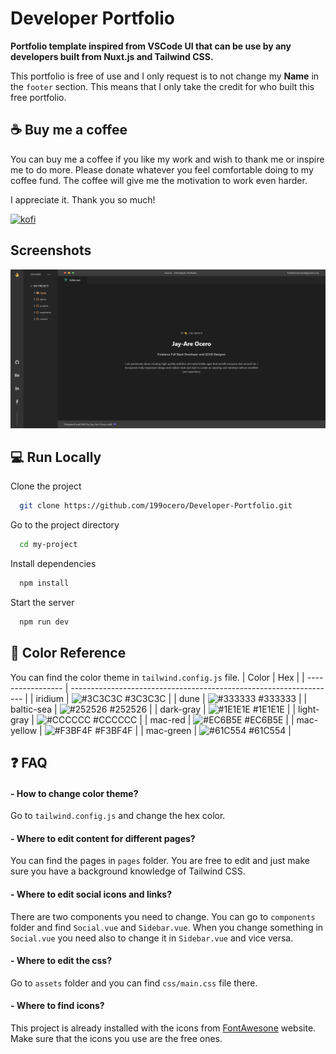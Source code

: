 # Developer Portfolio

**Portfolio template inspired from VSCode UI that can be use by any developers built from Nuxt.js and Tailwind CSS.**

This portfolio is free of use and I only request is to not change my **Name** in the `footer` section. This means that I only take the credit for who built this free portfolio.

## ☕ Buy me a coffee

You can buy me a coffee if you like my work and wish to thank me or inspire me to do more.
Please donate whatever you feel comfortable doing to my coffee fund.
The coffee will give me the motivation to work even harder.

I appreciate it. Thank you so much!

[![kofi](https://storage.ko-fi.com/cdn/kofi2.png?v=3)](https://ko-fi.com/jaocero)

## Screenshots

![Home Page](https://github.com/199ocero/Developer-Portfolio/blob/main/static/screenshots/Home-Developer-Portfolio.png?raw=true)

## 💻 Run Locally

Clone the project

```bash
  git clone https://github.com/199ocero/Developer-Portfolio.git
```

Go to the project directory

```bash
  cd my-project
```

Install dependencies

```bash
  npm install
```

Start the server

```bash
  npm run dev
```

## 🎨 Color Reference

You can find the color theme in `tailwind.config.js` file.
| Color | Hex |
| ----------------- | ------------------------------------------------------------------ |
| iridium | ![#3C3C3C](https://placehold.co/15x15/3C3C3C/3C3C3C.png) #3C3C3C |
| dune | ![#333333](https://placehold.co/15x15/333333/333333.png) #333333 |
| baltic-sea | ![#252526](https://placehold.co/15x15/252526/252526.png) #252526 |
| dark-gray | ![#1E1E1E](https://placehold.co/15x15/1E1E1E/1E1E1E.png) #1E1E1E |
| light-gray | ![#CCCCCC](https://placehold.co/15x15/CCCCCC/CCCCCC.png) #CCCCCC |
| mac-red | ![#EC6B5E](https://placehold.co/15x15/EC6B5E/EC6B5E.png) #EC6B5E |
| mac-yellow | ![#F3BF4F](https://placehold.co/15x15/F3BF4F/F3BF4F.png) #F3BF4F |
| mac-green | ![#61C554](https://placehold.co/15x15/61C554/61C554.png) #61C554 |

## ❓ FAQ

#### - How to change color theme?

Go to `tailwind.config.js` and change the hex color.

#### - Where to edit content for different pages?

You can find the pages in `pages` folder. You are free to edit and just make sure you have a background knowledge of Tailwind CSS.

#### - Where to edit social icons and links?

There are two components you need to change. You can go to `components` folder and find `Social.vue` and `Sidebar.vue`. When you change something in `Social.vue` you need also to change it in `Sidebar.vue` and vice versa.

#### - Where to edit the css?

Go to `assets` folder and you can find `css/main.css` file there.

#### - Where to find icons?

This project is already installed with the icons from [FontAwesone](https://fontawesome.com/search) website. Make sure that the icons you use are the free ones.
